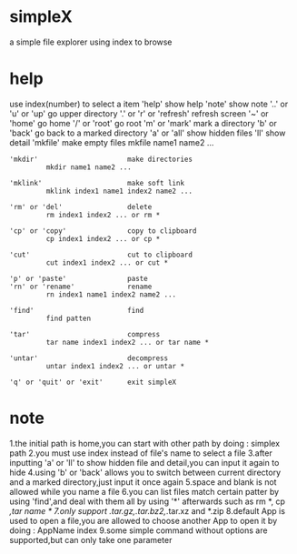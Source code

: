 # simpleX
a simple file explorer using index to browse
# help
   use index(number) to select a item
   'help'                       show help
   'note'                       show note
    '..' or 'u' or 'up'          go upper directory
    '.' or 'r' or 'refresh'      refresh screen
    '~' or 'home'                go home
    '/' or 'root'                go root
    'm' or 'mark'                mark a directory
    'b' or 'back'                go back to a marked directory
    'a' or 'all'                 show hidden files
    'll'                         show detail
    'mkfile'                     make empty files
             mkfile name1 name2 ...
   
    'mkdir'                      make directories
             mkdir name1 name2 ...
   
    'mklink'                     make soft link
             mklink index1 name1 index2 name2 ...
   
    'rm' or 'del'                delete
             rm index1 index2 ... or rm * 
   
    'cp' or 'copy'               copy to clipboard
             cp index1 index2 ... or cp * 
   
    'cut'                        cut to clipboard
             cut index1 index2 ... or cut * 
   
    'p' or 'paste'               paste
    'rn' or 'rename'             rename
             rn index1 name1 index2 name2 ...
   
    'find'                       find
             find patten
   
    'tar'                        compress
             tar name index1 index2 ... or tar name * 
   
    'untar'                      decompress
             untar index1 index2 ... or untar * 
   
    'q' or 'quit' or 'exit'      exit simpleX
    
# note
   1.the initial path is home,you can start with other path by doing :
             simplex path
   2.you must use index instead of file's name to select a file
   3.after inputting 'a' or 'll' to show hidden file and detail,you can input it again to hide
   4.using 'b' or 'back' allows you to switch between current directory and a marked directory,just input it once again
   5.space and blank is not allowed while you name a file
   6.you can list files match certain patter by using 'find',and deal with them all by using '*' afterwards such as rm *, cp *,tar name *
   7.only support *.tar.gz,*.tar.bz2,*.tar.xz and *.zip
   8.default App is used to open a file,you are allowed to choose another App to open it by doing :
             AppName index
   9.some simple command without options are supported,but can only take one parameter
    
